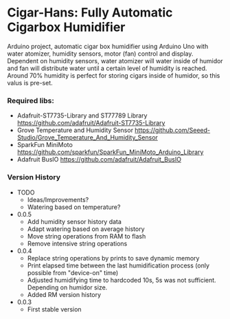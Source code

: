 # Cigar-Hans: Fully Automatic Cigarbox Humidifier
Arduino project, automatic cigar box humidifier using Arduino Uno with water atomizer, humidity sensors, motor (fan) control and display.  
Dependent on humidity sensors, water atomizer will water inside of humidor and fan will distribute water until a certain level of humidity is reached.  
Around 70% humidity is perfect for storing cigars inside of humidor, so this valus is pre-set.


### Required libs:
* Adafruit-ST7735-Library and ST77789 Library https://github.com/adafruit/Adafruit-ST7735-Library
* Grove Temperature and Humidity Sensor https://github.com/Seeed-Studio/Grove_Temperature_And_Humidity_Sensor
* SparkFun MiniMoto https://github.com/sparkfun/SparkFun_MiniMoto_Arduino_Library
* Adafruit BusIO https://github.com/adafruit/Adafruit_BusIO


### Version History

* TODO
  * Ideas/Improvements?
  * Watering based on temperature?
* 0.0.5
  * Add humidity sensor history data
  * Adapt watering based on average history
  * Move string operations from RAM to flash
  * Remove intensive string operations
* 0.0.4
  * Replace string operations by prints to save dynamic memory
  * Print elapsed time between the last humidification process (only possible from "device-on" time)
  * Adjusted humidifying time to hardcoded 10s, 5s was not sufficient. Depending on humidor size.
  * Added RM version history
* 0.0.3
  * First stable version
